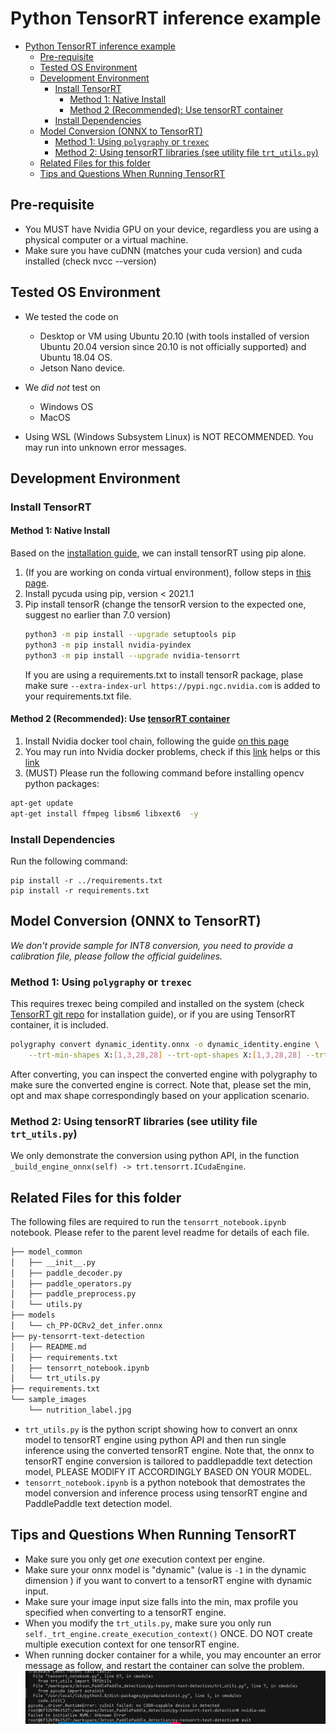# Python TensorRT inference example

- [Python TensorRT inference example](#python-tensorrt-inference-example)
  - [Pre-requisite](#pre-requisite)
  - [Tested OS Environment](#tested-os-environment)
  - [Development Environment](#development-environment)
    - [Install TensorRT](#install-tensorrt)
      - [Method 1: Native Install](#method-1-native-install)
      - [Method 2 (Recommended): Use tensorRT container](#method-2-recommended-use-tensorrt-container)
    - [Install Dependencies](#install-dependencies)
  - [Model Conversion (ONNX to TensorRT)](#model-conversion-onnx-to-tensorrt)
    - [Method 1: Using `polygraphy` or `trexec`](#method-1-using-polygraphy-or-trexec)
    - [Method 2: Using tensorRT libraries (see utility file `trt_utils.py`)](#method-2-using-tensorrt-libraries-see-utility-file-trt_utilspy)
  - [Related Files for this folder](#related-files-for-this-folder)
  - [Tips and Questions When Running TensorRT](#tips-and-questions-when-running-tensorrt)

## Pre-requisite
- You MUST have Nvidia GPU on your device, regardless you are using a physical computer or a virtual machine.
- Make sure you have cuDNN (matches your cuda version) and cuda installed (check nvcc --version)

## Tested OS Environment
- We tested the code on
    - Desktop or VM using Ubuntu 20.10 (with tools installed of version Ubuntu 20.04 version since 20.10 is not officially supported) and Ubuntu 18.04 OS.
    - Jetson Nano device.

- We *did not* test on
    - Windows OS
    - MacOS

- Using WSL (Windows Subsystem Linux) is NOT RECOMMENDED. You may run into unknown error messages.

## Development Environment
### Install TensorRT
#### Method 1: Native Install
Based on the [installation guide](https://docs.nvidia.com/deeplearning/tensorrt/install-guide/index.html#installing-pip), we can install tensorRT using pip
alone. 
1. (If you are working on conda virtual environment), follow steps in 
    [this page](https://github.com/stan-dev/pystan/issues/294).
1. Install pycuda using pip, version < 2021.1 
1. Pip install tensorR (change the tensorR version to the expected one, suggest no earlier than 7.0 version)
    ```bash
    python3 -m pip install --upgrade setuptools pip
    python3 -m pip install nvidia-pyindex
    python3 -m pip install --upgrade nvidia-tensorrt
    ```
    If you are using a requirements.txt to install tensorR package, plase make sure `--extra-index-url https://pypi.ngc.nvidia.com` is added to your requirements.txt file.

#### Method 2 (Recommended): Use [tensorRT container](https://catalog.ngc.nvidia.com/orgs/nvidia/containers/tensorrt)
1. Install Nvidia docker tool chain, following the guide [on this page](https://github.com/NVIDIA/libnvidia-container)
1. You may run into Nvidia docker problems, check if this [link](https://github.com/NVIDIA/nvidia-docker/issues/1447) helps or this [link](https://bbs.archlinux.org/viewtopic.php?id=266915)
1. (MUST) Please run the following command before installing opencv python packages:
```bash
apt-get update
apt-get install ffmpeg libsm6 libxext6  -y
```
### Install Dependencies
Run the following command:
```
pip install -r ../requirements.txt
pip install -r requirements.txt
```
## Model Conversion (ONNX to TensorRT)

*We don't provide sample for INT8 conversion, you need to provide a calibration file, please follow the official guidelines.*
### Method 1: Using `polygraphy` or `trexec`
This requires trexec being compiled and installed on the system (check [TensorRT git repo](https://github.com/NVIDIA/TensorRT/tree/main/samples/trtexec) for installation guide), 
or if you are using TensorRT container, it is included.

```bash
polygraphy convert dynamic_identity.onnx -o dynamic_identity.engine \
    --trt-min-shapes X:[1,3,28,28] --trt-opt-shapes X:[1,3,28,28] --trt-max-shapes X:[1,3,28,28] \
```
After converting, you can inspect the converted engine with polygraphy to make sure the converted engine is correct. Note that, please set the min, opt and max shape correspondingly based on your application scenario.

### Method 2: Using tensorRT libraries (see utility file `trt_utils.py`)
We only demonstrate the conversion using python API, in the function `_build_engine_onnx(self) -> trt.tensorrt.ICudaEngine`.

## Related Files for this folder
The following files are required to run the `tensorrt_notebook.ipynb` notebook.
Please refer to the parent level readme for details of each file.

```bash
├── model_common
│   ├── __init__.py
│   ├── paddle_decoder.py
│   ├── paddle_operators.py
│   ├── paddle_preprocess.py
│   └── utils.py
├── models
│   └── ch_PP-OCRv2_det_infer.onnx
├── py-tensorrt-text-detection
│   ├── README.md
│   ├── requirements.txt
│   ├── tensorrt_notebook.ipynb
│   └── trt_utils.py
├── requirements.txt
└── sample_images
    └── nutrition_label.jpg
```
- `trt_utils.py` is the python script showing how to convert an onnx model to tensorRT engine using python API and then run single inference using the converted tensorRT engine. Note that, the onnx to tensorRT engine conversion is tailored to paddlepaddle text detection model,  PLEASE MODIFY IT ACCORDINGLY BASED ON YOUR MODEL.
- `tensorrt_notebook.ipynb` is a python notebook that demostrates the model conversion and inference process using tensorRT engine and PaddlePaddle text detection model.


## Tips and Questions When Running TensorRT

- Make sure you only get *one* execution context per engine.
- Make sure your onnx model is "dynamic" (value is `-1` in the dynamic dimension ) if you want to convert to a tensorRT engine with dynamic input.
- Make sure your image input size falls into the min, max profile you specified when converting to a tensorRT engine.
- When you modify the `trt_utils.py`, make sure you only run `self._trt_engine.create_execution_context()` ONCE. DO NOT create multiple execution context for one tensorRT engine.
- When running docker container for a while, you may encounter an error message as follow, and restart the container can solve the problem.
 ![tensorrt_container_error](img/tensorrt_container_error.png)
 
